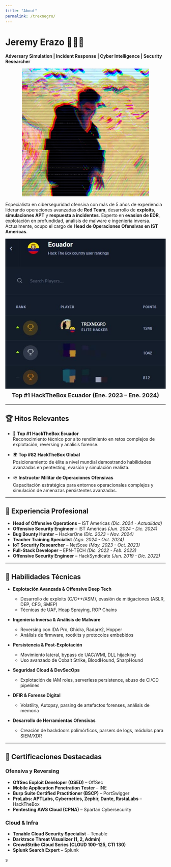 ```yaml
---
title: "About"
permalink: /trexnegro/
---
```


# Jeremy Erazo 👨🏻‍💻  
**Adversary Simulation | Incident Response | Cyber Intelligence | Security Researcher**

<p align="center">
  <img src="/assets/images/IAM.png" alt="Jeremy Erazo - Ecuador">
</p>

Especialista en ciberseguridad ofensiva con más de 5 años de experiencia liderando operaciones avanzadas de **Red Team**, desarrollo de **exploits**, **simulaciones APT** y **respuesta a incidentes**. Experto en **evasion de EDR**, explotación en profundidad, análisis de malware e ingeniería inversa. Actualmente, ocupo el cargo de **Head de Operaciones Ofensivas en IST Americas**.

<div style="text-align:center;">
  <img src="/assets/images/IAMTPO1.jpg" alt="Top #1 HackTheBox Ecuador" style="display:block; margin:auto;">
  <p style="margin-top:10px; font-size:18px; font-weight:bold;">Top #1 HackTheBox Ecuador (Ene. 2023 – Ene. 2024)</p>
</div>

---

## 🏆 Hitos Relevantes

- 🥇 **Top #1 HackTheBox Ecuador**  
  Reconocimiento técnico por alto rendimiento en retos complejos de explotación, reversing y análisis forense.

- 🌍 **Top #82 HackTheBox Global**  
  Posicionamiento de élite a nivel mundial demostrando habilidades avanzadas en pentesting, evasión y simulación realista.

- 🪖 **Instructor Militar de Operaciones Ofensivas**  
  Capacitación estratégica para entornos operacionales complejos y simulación de amenazas persistentes avanzadas.

---

## 💼 Experiencia Profesional

- **Head of Offensive Operations** – IST Americas *(Dic. 2024 - Actualidad)*  
- **Offensive Security Engineer** – IST Americas *(Jun. 2024 - Dic. 2024)*  
- **Bug Bounty Hunter** – HackerOne *(Dic. 2023 - Nov. 2024)*  
- **Teacher Training Specialist** *(Ago. 2024 - Oct. 2024)*  
- **IoT Security Researcher** – NetSose *(May. 2023 - Oct. 2023)*  
- **Full-Stack Developer** – EPN-TECH *(Dic. 2022 - Feb. 2023)*  
- **Offensive Security Engineer** – HackSyndicate *(Jun. 2019 - Dic. 2022)*  

---

## 🧠 Habilidades Técnicas

- **Explotación Avanzada & Offensive Deep Tech**  
  - Desarrollo de exploits (C/C++/ASM), evasión de mitigaciones (ASLR, DEP, CFG, SMEP)
  - Técnicas de UAF, Heap Spraying, ROP Chains

- **Ingeniería Inversa & Análisis de Malware**  
  - Reversing con IDA Pro, Ghidra, Radare2, Hopper  
  - Análisis de firmware, rootkits y protocolos embebidos

- **Persistencia & Post-Explotación**  
  - Movimiento lateral, bypass de UAC/WMI, DLL hijacking  
  - Uso avanzado de Cobalt Strike, BloodHound, SharpHound

- **Seguridad Cloud & DevSecOps**  
  - Explotación de IAM roles, serverless persistence, abuso de CI/CD pipelines

- **DFIR & Forense Digital**  
  - Volatility, Autopsy, parsing de artefactos forenses, análisis de memoria

- **Desarrollo de Herramientas Ofensivas**  
  - Creación de backdoors polimórficos, parsers de logs, módulos para SIEM/XDR

---

## 📜 Certificaciones Destacadas

### Ofensiva y Reversing

- **OffSec Exploit Developer (OSED)** – OffSec  
- **Mobile Application Penetration Tester** – INE  
- **Burp Suite Certified Practitioner (BSCP)** – PortSwigger  
- **ProLabs: APTLabs, Cybernetics, Zephir, Dante, RastaLabs** – HackTheBox  
- **Pentesting AWS Cloud (CPNA)** – Spartan Cybersecurity

### Cloud & Infra

- **Tenable Cloud Security Specialist** – Tenable  
- **Darktrace Threat Visualizer (1, 2, Admin)**  
- **CrowdStrike Cloud Series (CLOUD 100-125, CTI 130)**  
- **Splunk Search Expert** – Splunk

s